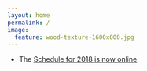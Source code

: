 ```yaml
---
layout: home
permalink: /
image:
  feature: wood-texture-1600x800.jpg
---
```


<!-- - [Registration is closed]. -->
 - The [Schedule for 2018 is now online](http://www.imagexd.org/programs/imagexd2018/).

